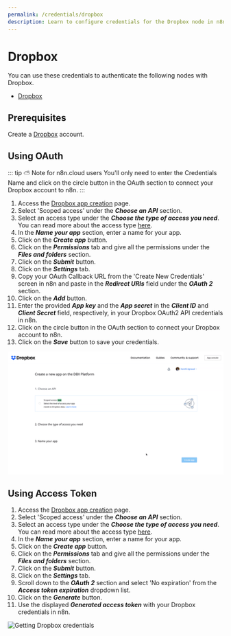 ```yaml
---
permalink: /credentials/dropbox
description: Learn to configure credentials for the Dropbox node in n8n
---
```


# Dropbox

You can use these credentials to authenticate the following nodes with Dropbox.
- [Dropbox](../../nodes-library/nodes/Dropbox/README.md)

## Prerequisites

Create a [Dropbox](https://www.dropbox.com/) account.

## Using OAuth

::: tip ⛅️ Note for n8n.cloud users
You'll only need to enter the Credentials Name and click on the circle button in the OAuth section to connect your Dropbox account to n8n.
:::

1. Access the [Dropbox app creation](https://www.dropbox.com/developers/apps/create) page.
2. Select 'Scoped access' under the ***Choose an API*** section.
3. Select an access type under the ***Choose the type of access you need***. You can read more about the access type [here](https://www.dropbox.com/developers/reference/developer-guide).
4. In the ***Name your app*** section, enter a name for your app.
5. Click on the ***Create app*** button.
6. Click on the ***Permissions*** tab and give all the permissions under the ***Files and folders*** section.
7. Click on the ***Submit*** button.
8. Click on the ***Settings*** tab.
9. Copy your OAuth Callback URL from the 'Create New Credentials' screen in n8n and paste in the ***Redirect URIs*** field under the ***OAuth 2*** section.
10. Click on the ***Add*** button.
11. Enter the provided ***App key*** and the ***App secret*** in the ***Client ID*** and ***Client Secret*** field, respectively, in your Dropbox OAuth2 API credentials in n8n.
12. Click on the circle button in the OAuth section to connect your Dropbox account to n8n.
13. Click on the ***Save*** button to save your credentials.

![Getting Dropbox credentials](./using-oauth.gif)

## Using Access Token

1. Access the [Dropbox app creation](https://www.dropbox.com/developers/apps/create) page.
2. Select 'Scoped access' under the ***Choose an API*** section.
3. Select an access type under the ***Choose the type of access you need***. You can read more about the access type [here](https://www.dropbox.com/developers/reference/developer-guide).
4. In the ***Name your app*** section, enter a name for your app.
5. Click on the ***Create app*** button.
6. Click on the ***Permissions*** tab and give all the permissions under the ***Files and folders*** section.
7. Click on the ***Submit*** button.
8. Click on the ***Settings*** tab.
9. Scroll down to the ***OAuth 2*** section and select 'No expiration' from the ***Access token expiration*** dropdown list.
10. Click on the ***Generate*** button.
11. Use the displayed ***Generated access token*** with your Dropbox credentials in n8n.

![Getting Dropbox credentials](./using-access-token.gif)

